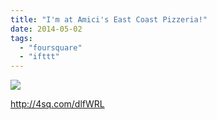 ```yaml
---
title: "I'm at Amici's East Coast Pizzeria!"
date: 2014-05-02
tags: 
  - "foursquare"
  - "ifttt"
---
```


![](images/1cNwpN4)  
  
http://4sq.com/dlfWRL
